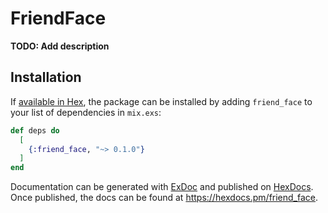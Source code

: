 # FriendFace

**TODO: Add description**

## Installation

If [available in Hex](https://hex.pm/docs/publish), the package can be installed
by adding `friend_face` to your list of dependencies in `mix.exs`:

```elixir
def deps do
  [
    {:friend_face, "~> 0.1.0"}
  ]
end
```

Documentation can be generated with [ExDoc](https://github.com/elixir-lang/ex_doc)
and published on [HexDocs](https://hexdocs.pm). Once published, the docs can
be found at <https://hexdocs.pm/friend_face>.

